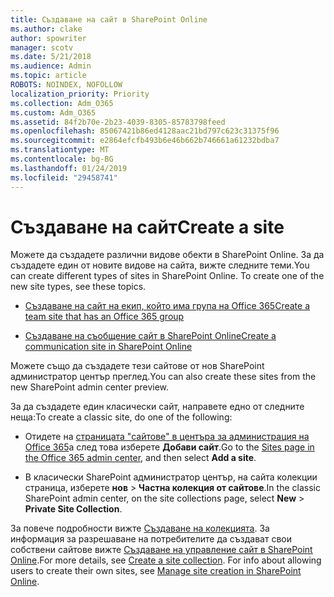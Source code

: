 ```yaml
---
title: Създаване на сайт в SharePoint Online
ms.author: clake
author: spowriter
manager: scotv
ms.date: 5/21/2018
ms.audience: Admin
ms.topic: article
ROBOTS: NOINDEX, NOFOLLOW
localization_priority: Priority
ms.collection: Adm_O365
ms.custom: Adm_O365
ms.assetid: 84f2b70e-2b23-4039-8305-85783798feed
ms.openlocfilehash: 85067421b86ed4128aac21bd797c623c31375f96
ms.sourcegitcommit: e2864efcfb493b6e46b662b746661a61232bdba7
ms.translationtype: MT
ms.contentlocale: bg-BG
ms.lasthandoff: 01/24/2019
ms.locfileid: "29458741"
---
```

# <a name="create-a-site"></a><span data-ttu-id="8d298-102">Създаване на сайт</span><span class="sxs-lookup"><span data-stu-id="8d298-102">Create a site</span></span>

<span data-ttu-id="8d298-p101">Можете да създадете различни видове обекти в SharePoint Online. За да създадете един от новите видове на сайта, вижте следните теми.</span><span class="sxs-lookup"><span data-stu-id="8d298-p101">You can create different types of sites in SharePoint Online. To create one of the new site types, see these topics.</span></span>
  
- [<span data-ttu-id="8d298-105">Създаване на сайт на екип, който има група на Office 365</span><span class="sxs-lookup"><span data-stu-id="8d298-105">Create a team site that has an Office 365 group</span></span>](https://go.microsoft.com/fwlink/?linkid=866292)
    
- [<span data-ttu-id="8d298-106">Създаване на съобщение сайт в SharePoint Online</span><span class="sxs-lookup"><span data-stu-id="8d298-106">Create a communication site in SharePoint Online</span></span>](https://go.microsoft.com/fwlink/?linkid=866294)
    
<span data-ttu-id="8d298-107">Можете също да създадете тези сайтове от нов SharePoint администратор център преглед.</span><span class="sxs-lookup"><span data-stu-id="8d298-107">You can also create these sites from the new SharePoint admin center preview.</span></span>
  
<span data-ttu-id="8d298-108">За да създадете един класически сайт, направете едно от следните неща:</span><span class="sxs-lookup"><span data-stu-id="8d298-108">To create a classic site, do one of the following:</span></span>
  
- <span data-ttu-id="8d298-109">Отидете на [страницата "сайтове" в центъра за администрация на Office 365](https://portal.office.com/adminportal/home#/SitesList)а след това изберете **Добави сайт**.</span><span class="sxs-lookup"><span data-stu-id="8d298-109">Go to the [Sites page in the Office 365 admin center](https://portal.office.com/adminportal/home#/SitesList), and then select **Add a site**.</span></span>
    
- <span data-ttu-id="8d298-110">В класически SharePoint администратор център, на сайта колекции страница, изберете **нов** \> **Частна колекция от сайтове**.</span><span class="sxs-lookup"><span data-stu-id="8d298-110">In the classic SharePoint admin center, on the site collections page, select **New** \> **Private Site Collection**.</span></span>
    
<span data-ttu-id="8d298-p102">За повече подробности вижте [Създаване на колекцията](https://go.microsoft.com/fwlink/?linkid=866295). За информация за разрешаване на потребителите да създават свои собствени сайтове вижте [Създаване на управление сайт в SharePoint Online](https://go.microsoft.com/fwlink/?linkid=866296).</span><span class="sxs-lookup"><span data-stu-id="8d298-p102">For more details, see [Create a site collection](https://go.microsoft.com/fwlink/?linkid=866295). For info about allowing users to create their own sites, see [Manage site creation in SharePoint Online](https://go.microsoft.com/fwlink/?linkid=866296).</span></span>
  

